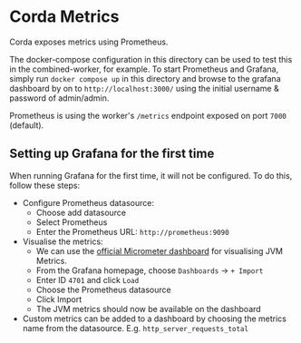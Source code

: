 # Corda Metrics

Corda exposes metrics using Prometheus.

The docker-compose configuration in this directory can be used to test this in the combined-worker, for example.
To start Prometheus and Grafana, simply run `docker compose up` in this directory and browse to the grafana dashboard by
on to `http://localhost:3000/` using the initial username & password of admin/admin. 

Prometheus is using the worker's `/metrics` endpoint exposed on port `7000` (default).

## Setting up Grafana for the first time

When running Grafana for the first time, it will not be configured. To do this, follow these steps:

* Configure Prometheus datasource:
  * Choose add datasource
  * Select Prometheus
  * Enter the Prometheus URL: `http://prometheus:9090`
* Visualise the metrics:
  * We can use the [official Micrometer dashboard](https://grafana.com/grafana/dashboards/4701-jvm-micrometer/) for visualising JVM Metrics.
  * From the Grafana homepage, choose `Dashboards` -> `+ Import`
  * Enter ID `4701` and click `Load`
  * Choose the Prometheus datasource
  * Click Import
  * The JVM metrics should now be available on the dashboard
* Custom metrics can be added to a dashboard by choosing the metrics name from the datasource. E.g. `http_server_requests_total`

